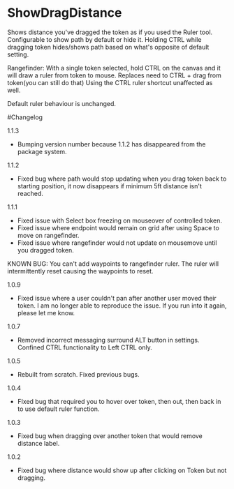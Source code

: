 # ShowDragDistance
Shows distance you've dragged the token as if you used the Ruler tool. Configurable to show path by default or hide it. Holding CTRL while dragging token hides/shows path based on what's opposite of default setting.

Rangefinder: With a single token selected, hold CTRL on the canvas and it will draw a ruler from token to mouse. Replaces need to CTRL + drag from token(you can still do that) Using the CTRL ruler shortcut unaffected as well.

Default ruler behaviour is unchanged.

#Changelog

1.1.3
- Bumping version number because 1.1.2 has disappeared from the package system.

1.1.2
- Fixed bug where path would stop updating when you drag token back to starting position, it now disappears if minimum 5ft distance isn't reached.

1.1.1
- Fixed issue with Select box freezing on mouseover of controlled token.
- Fixed issue where endpoint would remain on grid after using Space to move on rangefinder.
- Fixed issue where rangefinder would not update on mousemove until you dragged token.

KNOWN BUG: You can't add waypoints to rangefinder ruler. The ruler will intermittently reset causing the waypoints to reset.

1.0.9
- Fixed issue where a user couldn't pan after another user moved their token. I am no longer able to reproduce the issue. If you run into it again, please let me know.

1.0.7
- Removed incorrect messaging surround ALT button in settings. Confined CTRL functionality to Left CTRL only.

1.0.5
- Rebuilt from scratch. Fixed previous bugs.

1.0.4
- FIxed bug that required you to hover over token, then out, then back in to use default ruler function.

1.0.3
- Fixed bug when dragging over another token that would remove distance label.

1.0.2
- Fixed bug where distance would show up after clicking on Token but not dragging.
